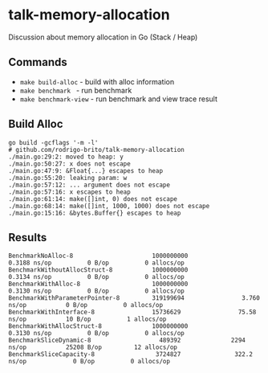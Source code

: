 # talk-memory-allocation

Discussion about memory allocation in Go (Stack / Heap)

## Commands

- `make build-alloc` - build with alloc information
- `make benchmark ` - run benchmark
- `make benchmark-view` - run benchmark and view trace result


## Build Alloc

```
go build -gcflags '-m -l'
# github.com/rodrigo-brito/talk-memory-allocation
./main.go:29:2: moved to heap: y
./main.go:50:27: x does not escape
./main.go:47:9: &Float{...} escapes to heap
./main.go:55:20: leaking param: w
./main.go:57:12: ... argument does not escape
./main.go:57:16: x escapes to heap
./main.go:61:14: make([]int, 0) does not escape
./main.go:68:14: make([]int, 1000, 1000) does not escape
./main.go:15:16: &bytes.Buffer{} escapes to heap
```

## Results
```
BenchmarkNoAlloc-8                      1000000000               0.3188 ns/op          0 B/op          0 allocs/op
BenchmarkWithoutAllocStruct-8           1000000000               0.3134 ns/op          0 B/op          0 allocs/op
BenchmarkWithAlloc-8                    1000000000               0.3130 ns/op          0 B/op          0 allocs/op
BenchmarkWithParameterPointer-8         319199694                3.760 ns/op           0 B/op          0 allocs/op
BenchmarkWithInterface-8                15736629                75.58 ns/op           10 B/op          1 allocs/op
BenchmarkWithAllocStruct-8              1000000000               0.3130 ns/op          0 B/op          0 allocs/op
BenchmarkSliceDynamic-8                   489392              2294 ns/op           25208 B/op         12 allocs/op
BenchmarkSliceCapacity-8                 3724827               322.2 ns/op             0 B/op          0 allocs/op
```